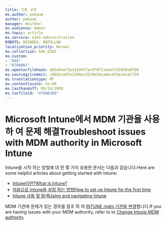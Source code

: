 ```yaml
---
title: 기본 규칙
ms.author: pebaum
author: pebaum
manager: mnirkhe
ms.audience: Admin
ms.topic: article
ms.service: o365-administration
ROBOTS: NOINDEX, NOFOLLOW
localization_priority: Normal
ms.collection: Adm_O365
ms.custom:
- "848"
- "6700001"
ms.openlocfilehash: db5494ef3e41920ffac0f0f114ee37d2936e07b0
ms.sourcegitcommit: c6692ce0fa1358ec3529e59ca0ecdfdea4cdc759
ms.translationtype: MT
ms.contentlocale: ko-KR
ms.lasthandoff: 09/14/2020
ms.locfileid: "47686360"
---
```

# <a name="troubleshoot-issues-with-mdm-authority-in-microsoft-intune"></a><span data-ttu-id="6b350-102">Microsoft Intune에서 MDM 기관을 사용 하 여 문제 해결</span><span class="sxs-lookup"><span data-stu-id="6b350-102">Troubleshoot issues with MDM authority in Microsoft Intune</span></span>

<span data-ttu-id="6b350-103">Intune을 시작 하는 방법에 대 한 몇 가지 유용한 문서는 다음과 같습니다.</span><span class="sxs-lookup"><span data-stu-id="6b350-103">Here are some helpful articles about getting started with Intune:</span></span>

- [<span data-ttu-id="6b350-104">Intune이란?</span><span class="sxs-lookup"><span data-stu-id="6b350-104">What is Intune?</span></span>](https://docs.microsoft.com/intune/what-is-intune)
- [<span data-ttu-id="6b350-105">처음으로 Intune을 설정 하는 방법</span><span class="sxs-lookup"><span data-stu-id="6b350-105">How to set up Intune for the first time</span></span>](https://docs.microsoft.com/intune/setup-steps)
- [<span data-ttu-id="6b350-106">Intune 사용 및 탐색</span><span class="sxs-lookup"><span data-stu-id="6b350-106">Using and navigating Intune</span></span>](https://docs.microsoft.com/intune/tutorial-walkthrough-intune-portal)

<span data-ttu-id="6b350-107">MDM 기관에 문제가 있는 경우를 참조 하 여 [INTUNE mdm 기관을 변경](https://docs.microsoft.com/alchemyinsights/change-mdm-authority)합니다.</span><span class="sxs-lookup"><span data-stu-id="6b350-107">If you are having issues with your MDM authority, refer to to [Change Intune MDM authority](https://docs.microsoft.com/alchemyinsights/change-mdm-authority).</span></span>